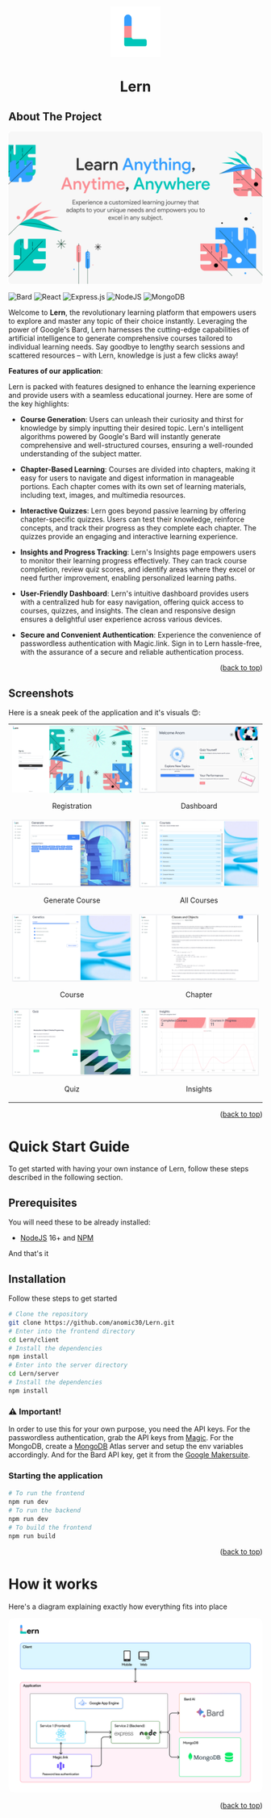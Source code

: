 <div id="top"></div>

<!-- PROJECT Intro -->
<br />
<div align="center">
  <a href="https://lern.pages.dev/" target="_blank">
    <img src="./client/src/assets/icons/logo-small.svg" alt="Project Logo" height="100">
  </a>
    <h1>Lern</h1>
</div>

<!-- ABOUT THE PROJECT -->

## About The Project

<a href="https://lern.pages.dev/" target="_blank">
    <img src="./client/src/assets/screenshots/hero.png" alt="Project Banner">
</a>

<!-- PROJECT SHIELDS -->
![Bard](https://neuron.infura-ipfs.io/ipfs/QmTwgwYJV5bx3wnvZAVRUP9a9tVGT58pFeycvhMWhrgkGF)
![React](https://img.shields.io/badge/react-%2320232a.svg?style=for-the-badge&logo=react&logoColor=%2361DAFB)
![Express.js](https://img.shields.io/badge/express.js-%23404d59.svg?style=for-the-badge&logo=express&logoColor=%2361DAFB)
![NodeJS](https://img.shields.io/badge/node.js-6DA55F?style=for-the-badge&logo=node.js&logoColor=white)
![MongoDB](https://img.shields.io/badge/MongoDB-%234ea94b.svg?style=for-the-badge&logo=mongodb&logoColor=white)


Welcome to **Lern**, the revolutionary learning platform that empowers users to explore and master any topic of their choice instantly. Leveraging the power of Google's Bard, Lern harnesses the cutting-edge capabilities of artificial intelligence to generate comprehensive courses tailored to individual learning needs. Say goodbye to lengthy search sessions and scattered resources – with Lern, knowledge is just a few clicks away!
 

**Features of our application**:

Lern is packed with features designed to enhance the learning experience and provide users with a seamless educational journey. Here are some of the key highlights:

- **Course Generation**: Users can unleash their curiosity and thirst for knowledge by simply inputting their desired topic. Lern's intelligent algorithms powered by Google's Bard will instantly generate comprehensive and well-structured courses, ensuring a well-rounded understanding of the subject matter.

- **Chapter-Based Learning**: Courses are divided into chapters, making it easy for users to navigate and digest information in manageable portions. Each chapter comes with its own set of learning materials, including text, images, and multimedia resources.

- **Interactive Quizzes**: Lern goes beyond passive learning by offering chapter-specific quizzes. Users can test their knowledge, reinforce concepts, and track their progress as they complete each chapter. The quizzes provide an engaging and interactive learning experience.

- **Insights and Progress Tracking**: Lern's Insights page empowers users to monitor their learning progress effectively. They can track course completion, review quiz scores, and identify areas where they excel or need further improvement, enabling personalized learning paths.

- **User-Friendly Dashboard**: Lern's intuitive dashboard provides users with a centralized hub for easy navigation, offering quick access to courses, quizzes, and insights. The clean and responsive design ensures a delightful user experience across various devices.

- **Secure and Convenient Authentication**: Experience the convenience of passwordless authentication with Magic.link. Sign in to Lern hassle-free, with the assurance of a secure and reliable authentication process.

<p align="right">(<a href="#top">back to top</a>)</p>

## Screenshots

Here is a sneak peek of the application and it's visuals 😍:

<table>
    <tr>
        <td width="50%">
            <img src="./client/src/assets/screenshots/register.png" />
            <br />
            <p align="center">Registration</p></td>
        <td width="50%">
            <img src="./client/src/assets/screenshots/dashboard.png" />
            <br />
            <p align="center">Dashboard</p></td>
    </tr>
    <tr>
        <td width="50%">
            <img src="./client/src/assets/screenshots/generate.png" />
            <br />
            <p align="center">Generate Course</p></td>
        <td width="50%">
            <img src="./client/src/assets/screenshots/courses.png" />
            <br />
            <p align="center">All Courses</p></td>
    </tr>
    <tr>
        <td width="50%">
            <img src="./client/src/assets/screenshots/course.png" />
            <br />
            <p align="center">Course</p></td>
        <td width="50%">
            <img src="./client/src/assets/screenshots/chapter.png" />
            <br />
            <p align="center">Chapter</p></td>
    </tr>
    <tr>
        <td width="50%">
            <img src="./client/src/assets/screenshots/quiz.png" />
            <br />
            <p align="center">Quiz</p></td>
        <td width="50%">
            <img src="./client/src/assets/screenshots/insights.png" />
            <br />
            <p align="center">Insights</p></td>
    </tr>
</table>


<p align="right">(<a href="#top">back to top</a>)</p>


<!-- GETTING STARTED -->

# Quick Start Guide

To get started with having your own instance of Lern, follow these steps described in the following section.

## Prerequisites

You will need these to be already installed:

- [NodeJS](https://nodejs.org/) 16+ and [NPM](https://npmjs.com/)

And that's it

## Installation

Follow these steps to get started


```bash
# Clone the repository
git clone https://github.com/anomic30/Lern.git
# Enter into the frontend directory
cd Lern/client
# Install the dependencies
npm install
# Enter into the server directory
cd Lern/server
# Install the dependencies
npm install
```
### ⚠️ Important!
In order to use this for your own purpose, you need the API keys.
For the passwordless authentication, grab the API keys from [Magic](https://magic.link/). For the MongoDB, create a [MongoDB](https://www.mongodb.com/atlas/database) Atlas server and setup the env variables accordingly. And for the Bard API key, get it from the [Google Makersuite](https://makersuite.google.com/app/apikey).

### Starting the application

```bash
# To run the frontend
npm run dev
# To run the backend
npm run dev
# To build the frontend
npm run build
```

<p align="right">(<a href="#top">back to top</a>)</p>


# How it works

Here's a diagram explaining exactly how everything fits into place

<div align="center">
<img src="./client/src/assets/architecture.png" style="border-radius: 10px"/>

</div>

<!-- LICENSE -->

<!-- # 📄 License

Distributed under the MIT License. See [`LICENSE.md`](LICENSE.md) for more information. -->

<p align="right">(<a href="#top">back to top</a>)</p>
